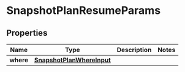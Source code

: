 

# SnapshotPlanResumeParams


## Properties

Name | Type | Description | Notes
------------ | ------------- | ------------- | -------------
**where** | [**SnapshotPlanWhereInput**](SnapshotPlanWhereInput.md) |  | 



